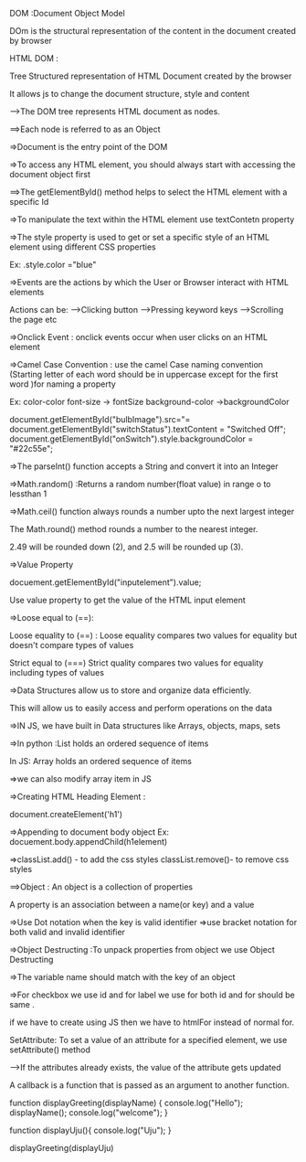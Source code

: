 DOM :Document Object Model

DOm is the structural representation of the content in the document created by browser

HTML DOM :

Tree Structured representation of HTML Document created by the browser

It allows js to change the document structure, style and content

-->The DOM tree represents HTML document as nodes.

==>Each node is referred to as an Object

=>Document is the entry point of the DOM

=>To access any HTML element, you should always start with accessing the document object first

==>The getElementById() method helps to select the HTML element with a specific Id


=>To manipulate the text within the HTML element use textContetn property

=>The style property is used to get or set a specific style of an HTML element using different CSS properties

Ex: .style.color ="blue"


=>Events are the actions by which the User or Browser interact with HTML elements 

Actions can be:
-->Clicking button
-->Pressing keyword keys
-->Scrolling the page etc

=>Onclick Event : onclick events occur when user clicks on an HTML element

=>Camel Case Convention :
use the camel Case naming convention (Starting letter of each word should be in uppercase except for the first word )for naming a property 

Ex: color-color
font-size -> fontSize
background-color ->backgroundColor



document.getElementById("bulbImage").src="=
 document.getElementById("switchStatus").textContent = "Switched Off";
  document.getElementById("onSwitch").style.backgroundColor = "#22c55e";


=>The parseInt() function accepts a String and convert it into an Integer

=>Math.random() :Returns a random number(float value) in range o to lessthan 1

=>Math.ceil() function always rounds a number upto the next largest integer


The Math.round() method rounds a number to the nearest integer.

2.49 will be rounded down (2), and 2.5 will be rounded up (3).


=>Value Property 

docuement.getElementById("inputelement").value;

Use value property to get the value of the HTML input element


=>Loose equal to (==):

Loose equality to (==) : Loose equality compares two values for equality but doesn't compare types of values

Strict equal to (===)
Strict quality compares two values for equality including types of values


=>Data Structures allow us to store and organize data efficiently.

This will allow us to easily access and perform operations on the data


=>IN JS, we have built in Data structures like Arrays, objects, maps, sets

=>In python :List holds an ordered sequence of items

In JS: Array holds an ordered sequence of items

=>we can also modify array item in JS

=>Creating HTML Heading Element :

document.createElement('h1')

=>Appending to document body object 
Ex: docuement.body.appendChild(h1element)

=>classList.add() - to add the css styles 
classList.remove()- to remove css styles

==>Object : An object is a collection of properties

A property is an association between a name(or key) and a value


=>Use Dot notation when the key is valid identifier
=>use bracket notation for both valid and invalid identifier

=>Object Destructing :To unpack properties from object we use Object Destructing

=>The variable name should match with the key of an object



=>For checkbox we use  id and for label we use for both id and for should be same .

if we have to create using JS then we have to htmlFor instead of normal for.


SetAttribute:
To set a value of an attribute for a specified element, we use setAttribute() method

-->If the attributes already exists, the value of the attribute gets updated



A callback is a function that is passed as an argument to another function.

function displayGreeting(displayName)
{
    console.log("Hello");
    displayName();
    console.log("welcome");
}

function displayUju(){
    console.log("Uju");
}

displayGreeting(displayUju)